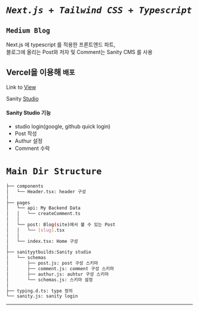 # ***`Next.js + Tailwind CSS + Typescript`***
## `Medium Blog`
Next.js 에 typescript 를 적용한 프론트엔드 파트,   
블로그에 올리는 Post와 저자 및 Comment는 Sanity CMS 를 사용

## Vercel을 이용해 `배포`
Link to [View](https://sanity-builds.vercel.app/)

Sanity [Studio](https://sanitybuilds.sanity.studio/desk)
#### Sanity Studio 기능
- studio login(google, github quick login) 
- Post 작성 
- Authur 설정  
- Comment 수락 
# `Main Dir Structure`
```bash 
├── components
│   └── Header.tsx: header 구성
│
├── pages
│   └── api: My Backend Data
│   │   └── createComment.ts 
│   │
│   └── post: Blog(site)에서 볼 수 있는 Post 
│   │   └── [slug].tsx
│   │
│   └── index.tsx: Home 구성 
│
├── sanityytbuilds:Sanity studio 
│   └── schemas
│       ├── post.js: post 구성 스키마
│       ├── comment.js: comment 구성 스키마
│       ├── authur.js: auhtur 구성 스키마
│       └── schemas.js: 스키마 설정
│
├── typing.d.ts: type 정의
└── sanity.js: sanity login
``` 
---
